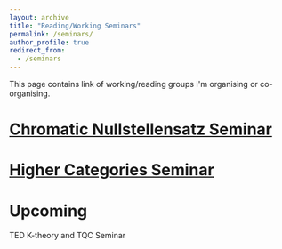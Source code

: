```yaml
---
layout: archive
title: "Reading/Working Seminars"
permalink: /seminars/
author_profile: true
redirect_from:
  - /seminars
---
```


This page contains link of working/reading groups I'm organising or co-organising.

[Chromatic Nullstellensatz Seminar](/chromatic/) 
======

[Higher Categories Seminar](https://vbvstrv.github.io/teaching-notes/summer-22-higher-cats/notes.html)
======



Upcoming
======


TED K-theory and TQC Seminar
